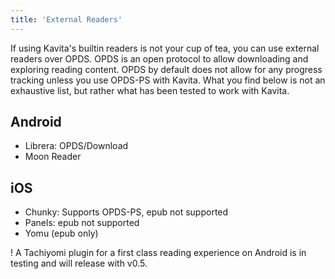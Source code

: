 ```yaml
---
title: 'External Readers'
---
```


If using Kavita's builtin readers is not your cup of tea, you can use external readers over OPDS. OPDS is an open protocol to allow downloading and exploring reading content. OPDS by default does not allow for any progress tracking unless you use OPDS-PS with Kavita. What you find below is not an exhaustive list, but rather what has been tested to work with Kavita. 


## Android
* Librera: OPDS/Download
* Moon Reader


## iOS
* Chunky: Supports OPDS-PS, epub not supported
* Panels: epub not supported
* Yomu (epub only)


! A Tachiyomi plugin for a first class reading experience on Android is in testing and will release with v0.5.